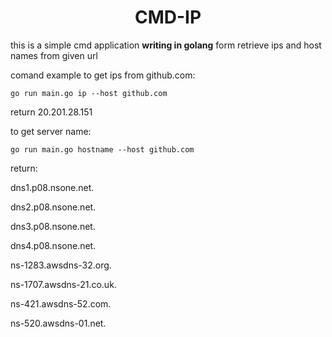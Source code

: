<center><h1>CMD-IP</h1></center>

this is a simple cmd application **writing in golang** form retrieve ips and host names from given url

comand example to get ips from github.com:

```
go run main.go ip --host github.com
```
return 
20.201.28.151

to get server name:
```
go run main.go hostname --host github.com
```
return:

dns1.p08.nsone.net.

dns2.p08.nsone.net.

dns3.p08.nsone.net.

dns4.p08.nsone.net.

ns-1283.awsdns-32.org.

ns-1707.awsdns-21.co.uk.

ns-421.awsdns-52.com.

ns-520.awsdns-01.net.
